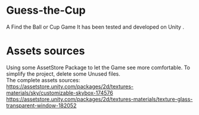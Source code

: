 # Guess-the-Cup
A Find the Ball or Cup Game
It has been tested and developed on Unity .

# Assets sources
Using some AssetStore Package to let the Game see more comfortable. To simplify the project, delete some Unused files.                                                             
The complete assets sources:                                                                                                                                                       
https://assetstore.unity.com/packages/2d/textures-materials/sky/customizable-skybox-174576
https://assetstore.unity.com/packages/2d/textures-materials/texture-glass-transparent-window-182052

